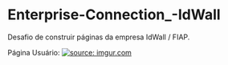 ﻿# Enterprise-Connection_-IdWall
Desafio de construir páginas da empresa IdWall / FIAP.

Página Usuário:
<a href="https://imgur.com/vWATtHr"><img src="https://i.imgur.com/vWATtHr.png" title="source: imgur.com" /></a>

